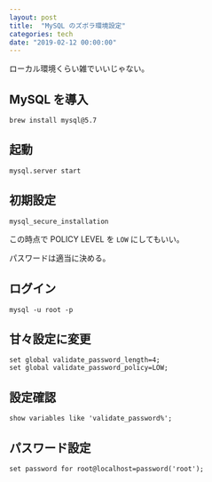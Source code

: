 ```yaml
---
layout: post
title:  "MySQL のズボラ環境設定"
categories: tech
date: "2019-02-12 00:00:00"
---
```


ローカル環境くらい雑でいいじゃない。

## MySQL を導入

```
brew install mysql@5.7
```

## 起動

```
mysql.server start
```

## 初期設定

```
mysql_secure_installation
```

この時点で POLICY LEVEL を `LOW` にしてもいい。

パスワードは適当に決める。

## ログイン

```
mysql -u root -p
```

## 甘々設定に変更

```
set global validate_password_length=4;
set global validate_password_policy=LOW;
```

## 設定確認

```
show variables like 'validate_password%';
```

## パスワード設定

```
set password for root@localhost=password('root');
```
